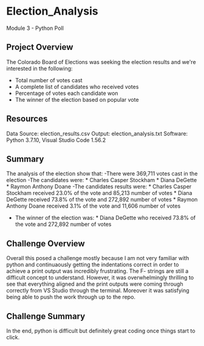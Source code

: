 # Election_Analysis
Module 3 - Python Poll
## Project Overview
The Colorado Board of Elections was seeking the election results and we're interested in the following:
- Total number of votes cast
- A complete list of candidates who received votes
- Percentage of votes each candidate won
- The winner of the election based on popular vote

## Resources
Data Source: election_results.csv
Output: election_analysis.txt
Software: Python 3.7.10, Visual Studio Code 1.56.2

## Summary
The analysis of the election show that:
-There were 369,711 votes cast in the election
-The candidates were:
      * Charles Casper Stockham
      * Diana DeGette
      * Raymon Anthony Doane
-The candidates results were:
      * Charles Casper Stockham received 23.0% of the vote and 85,213 number of votes
      * Diana DeGette received 73.8% of the vote and 272,892 number of votes
      * Raymon Anthony Doane received 3.1% of the vote and 11,606 number of votes
- The winner of the election was:
      * Diana DeGette who received 73.8% of the vote and 272,892 number of votes
## Challenge Overview
Overall this posed a challenge mostly because I am not very familiar with python and continuaously getting the indentations correct in order to achieve a print output was incredibly frustrating. The F- strings are still a difficult concept to understand. However, it was overwhelmingly thrilling to see that everything aligned and the print outputs were coming through correctly from VS Studio through the terminal. Moreover it was satisfying being able to push the work through up to the repo.

## Challenge Summary
In the end, python is difficult but definitely great coding once things start to click.
